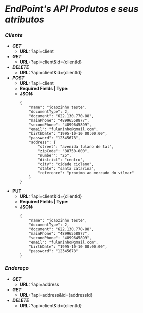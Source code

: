 # *EndPoint's API Produtos e seus atributos*
### *Cliente*
- ***GET***
    - **URL:** ?api=client
- ***GET***
    - **URL:** ?api=client&id={clientId}
- ***DELETE***
    - **URL:** ?api=client&id={clientId}
- ***POST***
    - **URL:** ?api=client
    - **Required Fields | Type:**
    - **JSON:**
        ````
        {
            "name": "joaozinho teste",
            "documentType": 2,
            "document": "622.130.770-88",
            "mainPhone": "48996558877",
            "secondPhone": "4899645899",
            "email": "fulaninho@gmail.com",
            "birthDate": "1995-10-10 00:00:00",
            "password": "12345678",
            "address": {
                "street": "avenida fulano de tal",
                "zipCode": "88750-000",
                "number": "25",
                "district": "centro",
                "city": "cidade ciclano",
                "state": "santa catarina",
                "reference": "proximo ao mercado do vilmar"
            }
        }
        ````
- **PUT**
    - **URL:** ?api=client&id={clientId}
    - **Required Fields | Type:**
    - **JSON:**
        ````
        {
            "name": "joaozinho teste",
            "documentType": 2,
            "document": "622.130.770-88",
            "mainPhone": "48996558877",
            "secondPhone": "4899645899",
            "email": "fulaninho@gmail.com",
            "birthDate": "1995-10-10 00:00:00",
            "password": "12345678"
        }
        ````
### *Endereço*
- ***GET***
  - **URL:** ?api=address
- ***GET***
  - **URL:** ?api=address&id={addressId}
- ***DELETE***
  - **URL:** ?api=client&id={clientId}
